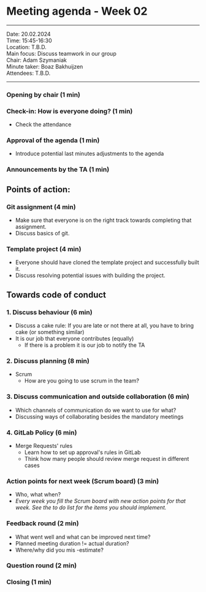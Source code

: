 # Meeting agenda - Week 02

---

Date:           20.02.2024\
Time:           15:45-16:30\
Location:     T.B.D.\
Main focus:     Discuss teamwork in our group\
Chair:          Adam Szymaniak\
Minute taker:     Boaz Bakhuijzen\
Attendees:     T.B.D.

---

### Opening by chair (1 min)

### Check-in: How is everyone doing? (1 min)

 - Check the attendance

### Approval of the agenda (1 min)

 - Introduce potential last minutes adjustments to the agenda

### Announcements by the TA (1 min)

## Points of action:

### Git assignment (4 min)

 - Make sure that everyone is on the right track towards completing that assignment.
 - Discuss basics of git.

### Template project (4 min)

 - Everyone should have cloned the template project and successfully built it.
 - Discuss resolving potential issues with building the project.

## Towards code of conduct

### 1. Discuss behaviour (6 min)

 - Discuss a cake rule: If you are late or not there at all, you have to bring cake (or something similar)
 - It is our job that everyone contributes (equally)
     - If there is a problem it is our job to notify the TA

### 2. Discuss planning (8 min)

 - Scrum
    - How are you going to use scrum in the team?

### 3. Discuss communication and outside collaboration (6 min)

 - Which channels of communication do we want to use for what?
 - Discussing ways of collaborating besides the mandatory meetings

### 4. GitLab Policy (6 min)

- Merge Requests' rules
    - Learn how to set up approval's rules in GitLab
    - Think how many people should review merge request in different cases

### Action points for next week (Scrum board) (3 min)

 - Who, what when?
 - *Every week you fill the Scrum board with new action points for that week. See the to do list for the items you should implement.*

### Feedback round (2 min)

  - What went well and what can be improved next time?
  - Planned meeting duration != actual duration? 
  - Where/why did you mis -estimate?

### Question round (2 min)

### Closing (1 min)
